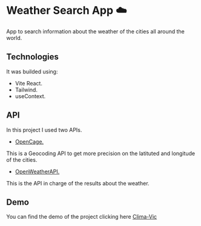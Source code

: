 # Weather Search App :cloud:

App to search information about the weather of the cities all around the world.
## Technologies

It was builded using:

- Vite React.
- Tailwind.
- useContext.

## API

In this project I used two APIs.

- [OpenCage.](https://opencagedata.com/api)

This is a Geocoding API to get more precision on the latituted and longitude of the cities.

- [OpenWeatherAPI.](https://openweathermap.org/api)

This is the API in charge of the results about the weather.

## Demo

You can find the demo of the project clicking here 
[Clima-Vic](https://clima-vic.vercel.app/)
